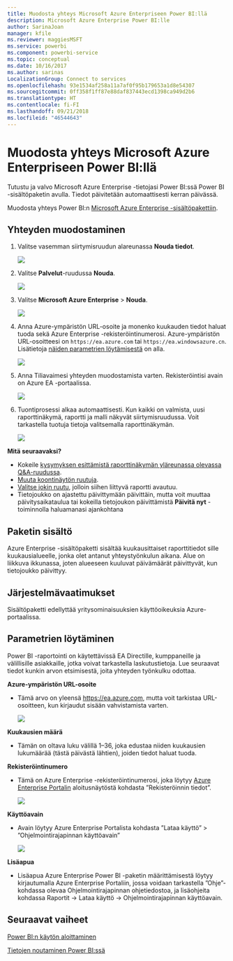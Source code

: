 ```yaml
---
title: Muodosta yhteys Microsoft Azure Enterpriseen Power BI:llä
description: Microsoft Azure Enterprise Power BI:lle
author: SarinaJoan
manager: kfile
ms.reviewer: maggiesMSFT
ms.service: powerbi
ms.component: powerbi-service
ms.topic: conceptual
ms.date: 10/16/2017
ms.author: sarinas
LocalizationGroup: Connect to services
ms.openlocfilehash: 93e1534af258a11a7af0f95b179653a1d8e54307
ms.sourcegitcommit: 0ff358f1ff87e88daf837443ecd1398ca949d2b6
ms.translationtype: HT
ms.contentlocale: fi-FI
ms.lasthandoff: 09/21/2018
ms.locfileid: "46544643"
---
```

# <a name="connect-to-microsoft-azure-enterprise-with-power-bi"></a>Muodosta yhteys Microsoft Azure Enterpriseen Power BI:llä
Tutustu ja valvo Microsoft Azure Enterprise -tietojasi Power BI:ssä Power BI -sisältöpaketin avulla. Tiedot päivitetään automaattisesti kerran päivässä.

Muodosta yhteys Power BI:n [Microsoft Azure Enterprise -sisältöpakettiin](https://app.powerbi.com/getdata/services/azure-enterprise).

## <a name="how-to-connect"></a>Yhteyden muodostaminen
1. Valitse vasemman siirtymisruudun alareunassa **Nouda tiedot**.
   
    ![](media/service-connect-to-azure-enterprise/getdata.png)
2. Valitse **Palvelut**-ruudussa **Nouda**.
   
   ![](media/service-connect-to-azure-enterprise/services.png)
3. Valitse **Microsoft Azure Enterprise** \> **Nouda**.
   
   ![](media/service-connect-to-azure-enterprise/mazureenterprise.png)
4. Anna Azure-ympäristön URL-osoite ja monenko kuukauden tiedot haluat tuoda sekä Azure Enterprise -rekisteröintinumerosi. Azure-ympäristön URL-osoitteesi on `https://ea.azure.com` tai `https://ea.windowsazure.cn`. Lisätietoja [näiden parametrien löytämisestä](#FindingParams) on alla.
   
    ![](media/service-connect-to-azure-enterprise/params.png)
5. Anna Tiliavaimesi yhteyden muodostamista varten. Rekisteröintisi avain on Azure EA -portaalissa.
   
    ![](media/service-connect-to-azure-enterprise/creds.png)
6. Tuontiprosessi alkaa automaattisesti. Kun kaikki on valmista, uusi raporttinäkymä, raportti ja malli näkyvät siirtymisruudussa. Voit tarkastella tuotuja tietoja valitsemalla raporttinäkymän.
   
   ![](media/service-connect-to-azure-enterprise/dashboard.png)

**Mitä seuraavaksi?**

* Kokeile [kysymyksen esittämistä raporttinäkymän yläreunassa olevassa Q&A-ruudussa](consumer/end-user-q-and-a.md).
* [Muuta koontinäytön ruutuja](service-dashboard-edit-tile.md).
* [Valitse jokin ruutu](consumer/end-user-tiles.md), jolloin siihen liittyvä raportti avautuu.
* Tietojoukko on ajastettu päivittymään päivittäin, mutta voit muuttaa päivitysaikataulua tai kokeilla tietojoukon päivittämistä **Päivitä nyt** -toiminnolla haluamanasi ajankohtana

## <a name="whats-included"></a>Paketin sisältö
Azure Enterprise -sisältöpaketti sisältää kuukausittaiset raporttitiedot sille kuukausialueelle, jonka olet antanut yhteystyönkulun aikana. Alue on liikkuva ikkunassa, joten alueeseen kuuluvat päivämäärät päivittyvät, kun tietojoukko päivittyy.

## <a name="system-requirements"></a>Järjestelmävaatimukset
Sisältöpaketti edellyttää yritysominaisuuksien käyttöoikeuksia Azure-portaalissa.

<a name="FindingParams"></a>

## <a name="finding-parameters"></a>Parametrien löytäminen
Power BI -raportointi on käytettävissä EA Directille, kumppaneille ja välillisille asiakkaille, jotka voivat tarkastella laskutustietoja. Lue seuraavat tiedot kunkin arvon etsimisestä, joita yhteyden työnkulku odottaa.

**Azure-ympäristön URL-osoite**

* Tämä arvo on yleensä https://ea.azure.com, mutta voit tarkistaa URL-osoitteen, kun kirjaudut sisään vahvistamista varten.
  
    ![](media/service-connect-to-azure-enterprise/params3.png)

**Kuukausien määrä**

* Tämän on oltava luku välillä 1–36, joka edustaa niiden kuukausien lukumäärää (tästä päivästä lähtien), joiden tiedot haluat tuoda.

**Rekisteröintinumero**

* Tämä on Azure Enterprise -rekisteröintinumerosi, joka löytyy [Azure Enterprise Portalin](https://ea.azure.com/) aloitusnäytöstä kohdasta ”Rekisteröinnin tiedot”.
  
    ![](media/service-connect-to-azure-enterprise/params2.png)

**Käyttöavain**

* Avain löytyy Azure Enterprise Portalista kohdasta ”Lataa käyttö” > ”Ohjelmointirajapinnan käyttöavain”
  
    ![](media/service-connect-to-azure-enterprise/creds2.png)

**Lisäapua**

* Lisäapua Azure Enterprise Power BI -paketin määrittämisestä löytyy kirjautumalla Azure Enterprise Portaliin, jossa voidaan tarkastella ”Ohje”-kohdassa olevaa Ohjelmointirajapinnan ohjetiedostoa, ja lisäohjeita kohdassa Raportit -> Lataa käyttö -> Ohjelmointirajapinnan käyttöavain.

## <a name="next-steps"></a>Seuraavat vaiheet
[Power BI:n käytön aloittaminen](service-get-started.md)

[Tietojen noutaminen Power BI:ssä](service-get-data.md)

